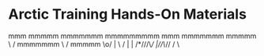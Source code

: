 # Arctic Training Hands-On Materials
   
   mmm
  mmmmm
 mmmmmmm
mmmmmmmmm        mmm
 mmmmmmm        mmmmm
  \   /        mmmmmmm
   \ /          mmmmm      \o/
    |            \ /        |
    | \/\*///\\*/ |//\\*// / \

